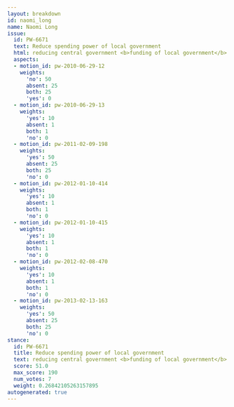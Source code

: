 ```yaml
---
layout: breakdown
id: naomi_long
name: Naomi Long
issue:
  id: PW-6671
  text: Reduce spending power of local government
  html: reducing central government <b>funding of local government</b>
  aspects:
  - motion_id: pw-2010-06-29-12
    weights:
      'no': 50
      absent: 25
      both: 25
      'yes': 0
  - motion_id: pw-2010-06-29-13
    weights:
      'yes': 10
      absent: 1
      both: 1
      'no': 0
  - motion_id: pw-2011-02-09-198
    weights:
      'yes': 50
      absent: 25
      both: 25
      'no': 0
  - motion_id: pw-2012-01-10-414
    weights:
      'yes': 10
      absent: 1
      both: 1
      'no': 0
  - motion_id: pw-2012-01-10-415
    weights:
      'yes': 10
      absent: 1
      both: 1
      'no': 0
  - motion_id: pw-2012-02-08-470
    weights:
      'yes': 10
      absent: 1
      both: 1
      'no': 0
  - motion_id: pw-2013-02-13-163
    weights:
      'yes': 50
      absent: 25
      both: 25
      'no': 0
stance:
  id: PW-6671
  title: Reduce spending power of local government
  text: reducing central government <b>funding of local government</b>
  score: 51.0
  max_score: 190
  num_votes: 7
  weight: 0.26842105263157895
autogenerated: true
---
```

